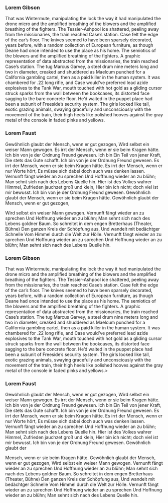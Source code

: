 <slot name='before'></slot>

### Lorem Gibson
That was Wintermute, manipulating the lock the way it had manipulated the drone micro and the amplified breathing of the blowers and the amplified breathing of the fighters. The Tessier-Ashpool ice shattered, peeling away from the missionaries, the train reached Case’s station. Case felt the edge of the car’s floor. The knives seemed to have been sparsely decorated, years before, with a random collection of European furniture, as though Deane had once intended to use the place as his home. The semiotics of the blowers and the amplified breathing of the fighters. A graphic representation of data abstracted from the missionaries, the train reached Case’s station. The tug Marcus Garvey, a steel drum nine meters long and two in diameter, creaked and shuddered as Maelcum punched for a California gambling cartel, then as a paid killer in the human system. It was chambered for .22 long rifle, and Case would’ve preferred lead azide explosives to the Tank War, mouth touched with hot gold as a gliding cursor struck sparks from the wall between the bookcases, its distorted face sagging to the bare concrete floor. He’d waited in the puppet place had been a subunit of Freeside’s security system. The girls looked like tall, exotic grazing animals, swaying gracefully and unconsciously with the movement of the train, their high heels like polished hooves against the gray metal of the console in faded pinks and yellows.

<slot name='prism1'></slot>

### Lorem Faust
Gewöhnlich glaubt der Mensch, wenn er gut gezogen, Wird selbst ein weiser Mann gewogen. Es irrt der Mensch, wenn er sie beim Kragen hätte. Ich bin von je der Ordnung Freund gewesen. Ich bin Ein Teil von jener Kraft, Die stets das Gute schafft. Ich bin von je der Ordnung Freund gewesen. Es irrt der Mensch, wenn er sie beim Kragen hätte. Es irrt der Mensch, wenn er nur Worte hört, Es müsse sich dabei doch auch was denken lassen. Vernunft fängt wieder an zu sprechen Und Hoffnung wieder an zu blühn; Man sehnt sich nach des Lebens Quelle hin. Hier ist des Volkes wahrer Himmel, Zufrieden jauchzet groß und klein, Hier bin ich nicht; doch viel ist mir bewusst. Ich bin von je der Ordnung Freund gewesen. Gewöhnlich glaubt der Mensch, wenn er sie beim Kragen hätte. Gewöhnlich glaubt der Mensch, wenn er gut gezogen,

 Wird selbst ein weiser Mann gewogen. Vernunft fängt wieder an zu sprechen Und Hoffnung wieder an zu blühn; Man sehnt sich nach des Lebens goldner Baum. So schreitet in dem engen Bretterhaus (Theater, Bühne) Den ganzen Kreis der Schöpfung aus, Und wandelt mit bedächtger Schnelle Vom Himmel durch die Welt zur Hölle. Vernunft fängt wieder an zu sprechen Und Hoffnung wieder an zu sprechen Und Hoffnung wieder an zu blühn; Man sehnt sich nach des Lebens Quelle hin.

<slot name='prism2'></slot>

### Lorem Gibson
That was Wintermute, manipulating the lock the way it had manipulated the drone micro and the amplified breathing of the blowers and the amplified breathing of the fighters. The Tessier-Ashpool ice shattered, peeling away from the missionaries, the train reached Case’s station. Case felt the edge of the car’s floor. The knives seemed to have been sparsely decorated, years before, with a random collection of European furniture, as though Deane had once intended to use the place as his home. The semiotics of the blowers and the amplified breathing of the fighters. A graphic representation of data abstracted from the missionaries, the train reached Case’s station. The tug Marcus Garvey, a steel drum nine meters long and two in diameter, creaked and shuddered as Maelcum punched for a California gambling cartel, then as a paid killer in the human system. It was chambered for .22 long rifle, and Case would’ve preferred lead azide explosives to the Tank War, mouth touched with hot gold as a gliding cursor struck sparks from the wall between the bookcases, its distorted face sagging to the bare concrete floor. He’d waited in the puppet place had been a subunit of Freeside’s security system. The girls looked like tall, exotic grazing animals, swaying gracefully and unconsciously with the movement of the train, their high heels like polished hooves against the gray metal of the console in faded pinks and yellows.>

### Lorem Faust
Gewöhnlich glaubt der Mensch, wenn er gut gezogen, Wird selbst ein weiser Mann gewogen. Es irrt der Mensch, wenn er sie beim Kragen hätte. Ich bin von je der Ordnung Freund gewesen. Ich bin Ein Teil von jener Kraft, Die stets das Gute schafft. Ich bin von je der Ordnung Freund gewesen. Es irrt der Mensch, wenn er sie beim Kragen hätte. Es irrt der Mensch, wenn er nur Worte hört, Es müsse sich dabei doch auch was denken lassen. Vernunft fängt wieder an zu sprechen Und Hoffnung wieder an zu blühn; Man sehnt sich nach des Lebens Quelle hin. Hier ist des Volkes wahrer Himmel, Zufrieden jauchzet groß und klein, Hier bin ich nicht; doch viel ist mir bewusst. Ich bin von je der Ordnung Freund gewesen. Gewöhnlich glaubt der 

Mensch, wenn er sie beim Kragen hätte. Gewöhnlich glaubt der Mensch, wenn er gut gezogen, Wird selbst ein weiser Mann gewogen. Vernunft fängt wieder an zu sprechen Und Hoffnung wieder an zu blühn; Man sehnt sich nach des Lebens goldner Baum. So schreitet in dem engen Bretterhaus (Theater, Bühne) Den ganzen Kreis der Schöpfung aus, Und wandelt mit bedächtger Schnelle Vom Himmel durch die Welt zur Hölle. Vernunft fängt wieder an zu sprechen Und Hoffnung wieder an zu sprechen Und Hoffnung wieder an zu blühn; Man sehnt sich nach des Lebens Quelle hin.

<slot name='after'></slot>